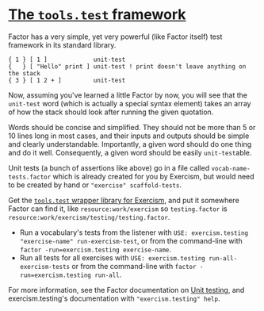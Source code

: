 # [The `tools.test` framework](http://docs.factorcode.org/content/vocab-tools.test.html)

Factor has a very simple, yet very powerful (like Factor itself) test framework in its standard library.

```
{ 1 } [ 1 ]             unit-test
{   } [ "Hello" print ] unit-test ! print doesn't leave anything on the stack
{ 3 } [ 1 2 + ]         unit-test
```

Now, assuming you've learned a little Factor by now, you will see that the `unit-test` word (which is actually a special syntax element) takes an array of how the stack should look after running the given quotation.

Words should be concise and simplified. They should not be more than 5 or 10 lines long in most cases, and their inputs and outputs should be simple and clearly understandable. Importantly, a given word should do one thing and do it well. Consequently, a given word should be easily `unit-test`able.

Unit tests (a bunch of assertions like above) go in a file called `vocab-name-tests.factor` which is already created for you by Exercism, but would need to be created by hand or `"exercise" scaffold-tests`.

Get the [`tools.test` wrapper library for Exercism](https://github.com/catb0t/exercism.testing), and put it somewhere Factor can find it, like `resource:work/exercism` so `testing.factor` is `resource:work/exercism/testing/testing.factor`.

* Run a vocabulary's tests from the listener with `USE: exercism.testing "exercise-name" run-exercism-test`, or from the command-line with `factor -run=exercism.testing exercise-name`.
* Run all tests for all exercises with `USE: exercism.testing run-all-exercism-tests` or from the command-line with `factor -run=exercism.testing run-all`.

For more information, see the Factor documentation on [Unit testing](http://docs.factorcode.org/content/article-tools.test.html), and exercism.testing's documentation with `"exercism.testing" help`.
